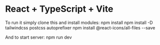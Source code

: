 # React + TypeScript + Vite

To run it simply clone this and install modules:
npm install
npm install -D tailwindcss postcss autoprefixer
npm install @react-icons/all-files --save

And to start server:
npm run dev

